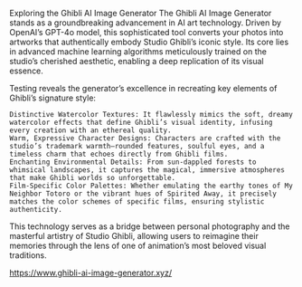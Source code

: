 Exploring the Ghibli AI Image Generator
The Ghibli AI Image Generator stands as a groundbreaking advancement in AI art technology. Driven by OpenAI’s GPT-4o model, this sophisticated tool converts your photos into artworks that authentically embody Studio Ghibli’s iconic style. Its core lies in advanced machine learning algorithms meticulously trained on the studio’s cherished aesthetic, enabling a deep replication of its visual essence.

Testing reveals the generator’s excellence in recreating key elements of Ghibli’s signature style:

    Distinctive Watercolor Textures: It flawlessly mimics the soft, dreamy watercolor effects that define Ghibli’s visual identity, infusing every creation with an ethereal quality.
    Warm, Expressive Character Designs: Characters are crafted with the studio’s trademark warmth—rounded features, soulful eyes, and a timeless charm that echoes directly from Ghibli films.
    Enchanting Environmental Details: From sun-dappled forests to whimsical landscapes, it captures the magical, immersive atmospheres that make Ghibli worlds so unforgettable.
    Film-Specific Color Palettes: Whether emulating the earthy tones of My Neighbor Totoro or the vibrant hues of Spirited Away, it precisely matches the color schemes of specific films, ensuring stylistic authenticity.

This technology serves as a bridge between personal photography and the masterful artistry of Studio Ghibli, allowing users to reimagine their memories through the lens of one of animation’s most beloved visual traditions.

https://www.ghibli-ai-image-generator.xyz/
